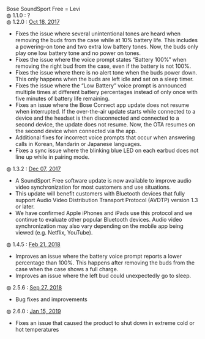 Bose SoundSport Free = Levi</br>
&#9677; 1.1.0 : ?</br>
&#9677; 1.2.0 : <a href="https://community.bose.com/t5/Headphones-Archive/Soundsport-Free-Firmware-Update-1-2-0-Available-10-18-17/td-p/80897">Oct 18, 2017</a></br>
<ul>
  <li>Fixes the issue where several unintentional tones are heard when removing the buds from the case while at 10% battery life. This includes a powering-on tone and two extra low battery tones. Now, the buds only play one low battery tone and no power on tones.</li>
  <li>Fixes the issue where the voice prompt states “Battery 100%” when removing the right bud from the case, even if the battery is not 100%.</li>
  <li>Fixes the issue where there is no alert tone when the buds power down. This only happens when the buds are left idle and set on a sleep timer.</li>
  <li>Fixes the issue where the “Low Battery” voice prompt is announced multiple times at different battery percentages instead of only once with five minutes of battery life remaining.</li>
  <li>Fixes an issue where the Bose Connect app update does not resume when interrupted. If the over-the-air update starts while connected to a device and the headset is then disconnected and connected to a second device, the update does not resume. Now, the OTA resumes on the second device when connected via the app.</li>
  <li>Additional fixes for incorrect voice prompts that occur when answering calls in Korean, Mandarin or Japanese languages.</li>
  <li>Fixes a sync issue where the blinking blue LED on each earbud does not line up while in pairing mode.</li>
</ul>
&#9677; 1.3.2 : <a href="https://community.bose.com/t5/Headphones-Archive/Updated-12-7-SoundSport-Free-Audio-Video-Delay/td-p/84817">Dec 07, 2017</a></br>
<ul>
  <li>A SoundSport Free software update is now available to improve audio video synchronization for most customers and use situations.</li>
  <li>This update will benefit customers with Bluetooth devices that fully support Audio Video Distribution Transport Protocol (AVDTP) version 1.3 or later.</li>
  <li>We have confirmed Apple iPhones and iPads use this protocol and we continue to evaluate other popular Bluetooth devices. Audio video synchronization may also vary depending on the mobile app being viewed (e.g. Netflix, YouTube).</li>
</ul>
&#9677; 1.4.5 : <a href="https://community.bose.com/t5/Headphones-Archive/Soundsport-Free-Firmware-Update-Available-Today-2-21-18/td-p/111922">Feb 21, 2018</a></br>
<ul>
  <li>Improves an issue where the battery voice prompt reports a lower percentage than 100%. This happens after removing the buds from the case when the case shows a full charge.</li>
  <li>Improves an issue where the left bud could unexpectedly go to sleep.</li>
</ul>
&#9677; 2.5.6 : <a href="https://community.bose.com/t5/Headphones-Archive/Updated-10-31-New-Firmware-Update-for-Bluetooth-Headphones/m-p/147985">Sep 27, 2018</a></br>
<ul>
  <li>Bug fixes and improvements</li>
</ul>
&#9677; 2.6.0 : <a href="https://community.bose.com/t5/Headphones-Archive/New-Firmware-Available-for-SoundSport-Free-Wireless-Headphones/m-p/179079">Jan 15, 2019</a></br>
<ul>
  <li>Fixes an issue that caused the product to shut down in extreme cold or hot temperatures</li>
</ul>
